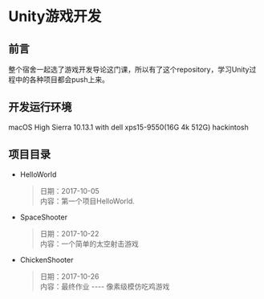 Unity游戏开发
================
前言
----------------
整个宿舍一起选了游戏开发导论这门课，所以有了这个repository，学习Unity过程中的各种项目都会push上来。

开发运行环境
----------------
macOS High Sierra 10.13.1 with dell xps15-9550(16G 4k 512G) hackintosh

项目目录
---------------
* HelloWorld
  >日期：2017-10-05 <br />
  >内容：第一个项目HelloWorld. <br />

* SpaceShooter
  >日期：2017-10-22 <br />
  >内容：一个简单的太空射击游戏 <br />

* ChickenShooter
  >日期：2017-10-26 <br />
  >内容：最终作业 ---- 像素级模仿吃鸡游戏 <br />
